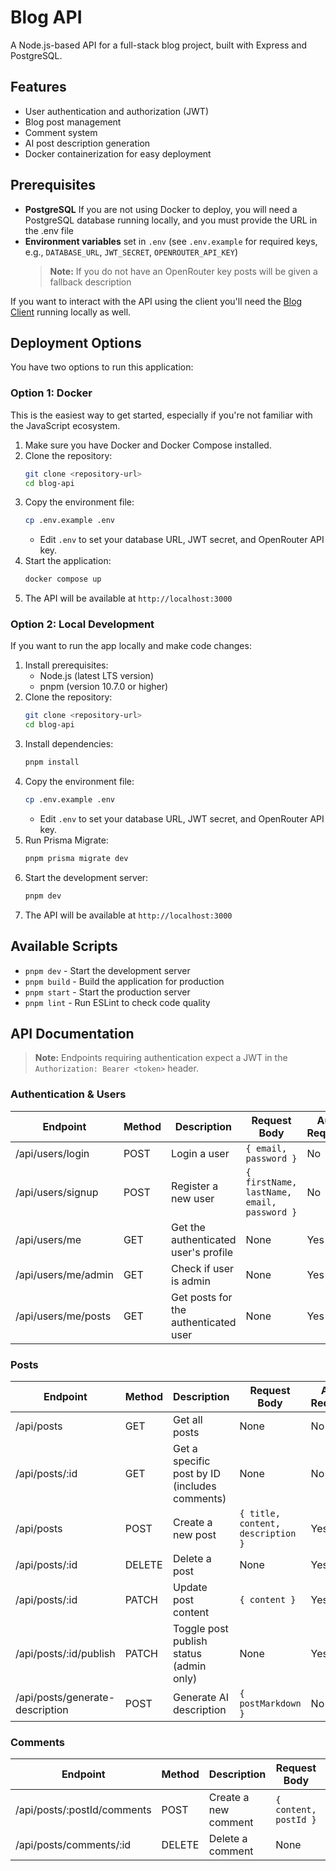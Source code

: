 # Blog API

A Node.js-based API for a full-stack blog project, built with Express and PostgreSQL.

## Features

- User authentication and authorization (JWT)
- Blog post management
- Comment system
- AI post description generation
- Docker containerization for easy deployment

## Prerequisites

- **PostgreSQL** If you are not using Docker to deploy, you will need a PostgreSQL database running locally, and you must provide the URL in the .env file
- **Environment variables** set in `.env` (see `.env.example` for required keys, e.g., `DATABASE_URL`, `JWT_SECRET`, `OPENROUTER_API_KEY`)
  > **Note:** If you do not have an OpenRouter key posts will be given a fallback description

If you want to interact with the API using the client you'll need the [Blog Client](https://github.com/jettpbaker/blog-client) running locally as well.

## Deployment Options

You have two options to run this application:

### Option 1: Docker

This is the easiest way to get started, especially if you're not familiar with the JavaScript ecosystem.

1. Make sure you have Docker and Docker Compose installed.
2. Clone the repository:
   ```bash
   git clone <repository-url>
   cd blog-api
   ```
3. Copy the environment file:
   ```bash
   cp .env.example .env
   ```
   - Edit `.env` to set your database URL, JWT secret, and OpenRouter API key.
4. Start the application:
   ```bash
   docker compose up
   ```
5. The API will be available at `http://localhost:3000`

### Option 2: Local Development

If you want to run the app locally and make code changes:

1. Install prerequisites:
   - Node.js (latest LTS version)
   - pnpm (version 10.7.0 or higher)
2. Clone the repository:
   ```bash
   git clone <repository-url>
   cd blog-api
   ```
3. Install dependencies:
   ```bash
   pnpm install
   ```
4. Copy the environment file:
   ```bash
   cp .env.example .env
   ```
   - Edit `.env` to set your database URL, JWT secret, and OpenRouter API key.
5. Run Prisma Migrate:
   ```bash
   pnpm prisma migrate dev
   ```
6. Start the development server:
   ```bash
   pnpm dev
   ```
7. The API will be available at `http://localhost:3000`

## Available Scripts

- `pnpm dev` - Start the development server
- `pnpm build` - Build the application for production
- `pnpm start` - Start the production server
- `pnpm lint` - Run ESLint to check code quality

## API Documentation

> **Note:** Endpoints requiring authentication expect a JWT in the `Authorization: Bearer <token>` header.

### Authentication & Users

| Endpoint            | Method | Description                          | Request Body                               | Auth Required |
| ------------------- | ------ | ------------------------------------ | ------------------------------------------ | ------------- |
| /api/users/login    | POST   | Login a user                         | `{ email, password }`                      | No            |
| /api/users/signup   | POST   | Register a new user                  | `{ firstName, lastName, email, password }` | No            |
| /api/users/me       | GET    | Get the authenticated user's profile | None                                       | Yes           |
| /api/users/me/admin | GET    | Check if user is admin               | None                                       | Yes           |
| /api/users/me/posts | GET    | Get posts for the authenticated user | None                                       | Yes           |

### Posts

| Endpoint                        | Method | Description                                   | Request Body                      | Auth Required |
| ------------------------------- | ------ | --------------------------------------------- | --------------------------------- | ------------- |
| /api/posts                      | GET    | Get all posts                                 | None                              | No            |
| /api/posts/:id                  | GET    | Get a specific post by ID (includes comments) | None                              | No            |
| /api/posts                      | POST   | Create a new post                             | `{ title, content, description }` | Yes           |
| /api/posts/:id                  | DELETE | Delete a post                                 | None                              | Yes           |
| /api/posts/:id                  | PATCH  | Update post content                           | `{ content }`                     | Yes           |
| /api/posts/:id/publish          | PATCH  | Toggle post publish status (admin only)       | None                              | Yes           |
| /api/posts/generate-description | POST   | Generate AI description                       | `{ postMarkdown }`                | No            |

### Comments

| Endpoint                    | Method | Description          | Request Body          | Auth Required |
| --------------------------- | ------ | -------------------- | --------------------- | ------------- |
| /api/posts/:postId/comments | POST   | Create a new comment | `{ content, postId }` | Yes           |
| /api/posts/comments/:id     | DELETE | Delete a comment     | None                  | Yes           |
